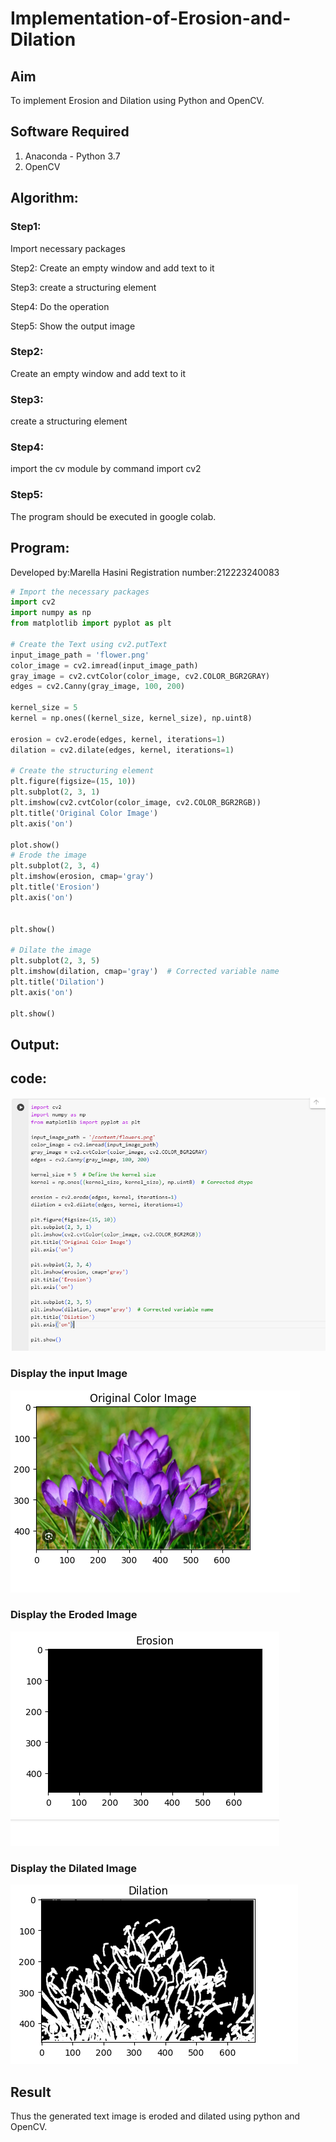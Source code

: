 # Implementation-of-Erosion-and-Dilation
## Aim
To implement Erosion and Dilation using Python and OpenCV.
## Software Required
1. Anaconda - Python 3.7
2. OpenCV
## Algorithm:
### Step1:
Import necessary packages

Step2:
Create an empty window and add text to it

Step3:
create a structuring element

Step4:
Do the operation

Step5:
Show the output image


### Step2:

Create an empty window and add text to it

### Step3:

create a structuring element

### Step4:
import the cv module by command import cv2

### Step5:

The program should be executed in google colab.
 
## Program:

Developed by:Marella Hasini
Registration number:212223240083
``` Python
# Import the necessary packages
import cv2
import numpy as np
from matplotlib import pyplot as plt

# Create the Text using cv2.putText
input_image_path = 'flower.png'
color_image = cv2.imread(input_image_path)
gray_image = cv2.cvtColor(color_image, cv2.COLOR_BGR2GRAY)
edges = cv2.Canny(gray_image, 100, 200)

kernel_size = 5 
kernel = np.ones((kernel_size, kernel_size), np.uint8)

erosion = cv2.erode(edges, kernel, iterations=1)
dilation = cv2.dilate(edges, kernel, iterations=1)

# Create the structuring element
plt.figure(figsize=(15, 10))
plt.subplot(2, 3, 1)
plt.imshow(cv2.cvtColor(color_image, cv2.COLOR_BGR2RGB))
plt.title('Original Color Image')
plt.axis('on')

plot.show()
# Erode the image
plt.subplot(2, 3, 4)
plt.imshow(erosion, cmap='gray')
plt.title('Erosion')
plt.axis('on')


plt.show()

# Dilate the image
plt.subplot(2, 3, 5)
plt.imshow(dilation, cmap='gray')  # Corrected variable name
plt.title('Dilation')
plt.axis('on')

plt.show()

```
## Output:

## code:
![OUTPUT](<Screenshot 2024-04-16 114531.png>)

### Display the input Image

![OUTPUT](<Screenshot 2024-04-16 114549.png>)

### Display the Eroded Image

![OUTPUT](<Screenshot 2024-04-16 114554.png>)

### Display the Dilated Image

![OUTPUT](<Screenshot 2024-04-16 114601.png>)

## Result

Thus the generated text image is eroded and dilated using python and OpenCV.
